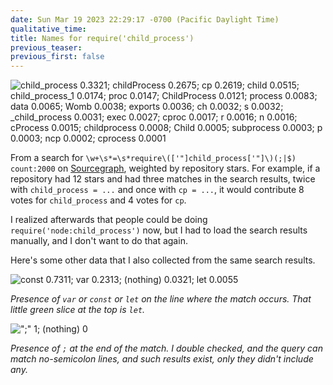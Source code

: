 ```yaml
---
date: Sun Mar 19 2023 22:29:17 -0700 (Pacific Daylight Time)
qualitative_time: 
title: Names for require('child_process')
previous_teaser: 
previous_first: false
---
```

![
child_process 0.3321;
childProcess 0.2675;
cp 0.2619;
child 0.0515;
child_process_1 0.0174;
proc 0.0147;
ChildProcess 0.0121;
process 0.0083;
data 0.0065;
Womb 0.0038;
exports 0.0036;
ch 0.0032;
s 0.0032;
_child_process 0.0031;
exec 0.0027;
cproc 0.0017;
r 0.0016;
n 0.0016;
cProcess 0.0015;
childprocess 0.0008;
Child 0.0005;
subprocess 0.0003;
p 0.0003;
ncp 0.0002;
cprocess 0.0001
](/assets/2023/require-child-process-names.png)

From a search for `\w+\s*=\s*require\(['"]child_process['"]\)(;|$) count:2000` on [Sourcegraph](https://sourcegraph.com/search), weighted by repository stars.
For example, if a repository had 12 stars and had three matches in the search results, twice with `child_process = ...` and once with `cp = ...`, it would contribute 8 votes for `child_process` and 4 votes for `cp`.

I realized afterwards that people could be doing `require('node:child_process')` now, but I had to load the search results manually, and I don't want to do that again.

Here's some other data that I also collected from the same search results.

![
const 0.7311;
var 0.2313;
(nothing) 0.0321;
let 0.0055
](/assets/2023/require-child-process-decls.png)

_Presence of `var` or `const` or `let` on the line where the match occurs.
That little green slice at the top is `let`._

![
";" 1;
(nothing) 0
](/assets/2023/require-child-process-semis.png)

_Presence of `;` at the end of the match. I double checked, and the query can match no-semicolon lines, and such results exist, only they didn't include any._

